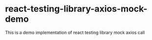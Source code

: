 # react-testing-library-axios-mock-demo
This is a demo implementation of react testing library mock axios call
